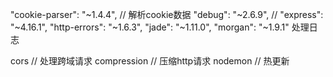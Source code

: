 "cookie-parser": "~1.4.4", // 解析cookie数据
"debug": "~2.6.9", // 
"express": "~4.16.1",
"http-errors": "~1.6.3",
"jade": "~1.11.0",
"morgan": "~1.9.1"  处理日志

cors // 处理跨域请求
compression // 压缩http请求
nodemon // 热更新
